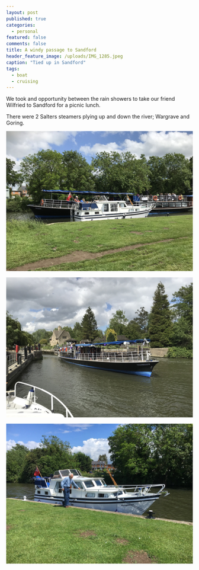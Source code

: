 ```yaml
---
layout: post
published: true
categories:
  - personal
featured: false
comments: false
title: A windy passage to Sandford
header_feature_image: /uploads/IMG_1285.jpeg
caption: "Tied up in Sandford"
tags:
  - boat
  - cruising
---
```

We took and opportunity between the rain showers to take our friend Wilfried to Sandford for a picnic lunch.

There were 2 Salters steamers plying up and down the river; Wargrave and Goring.

[![Salters steamer 'Goring' passing by](/uploads/IMG_1289.jpeg)](/uploads/IMG_1289.jpeg)

[![Salters steamer 'Wargrave leaving Iffley Lock' passing by](/uploads/IMG_1292.jpeg)](/uploads/IMG_1292.jpeg)

[![I seem to be listing to port](/uploads/IMG_2344.jpg)](/uploads/IMG_2344.jpg)
